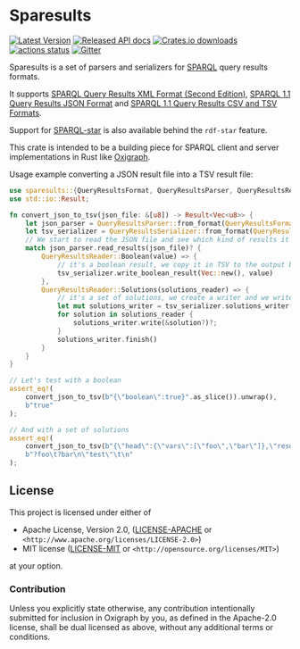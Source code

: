 Sparesults
==========

[![Latest Version](https://img.shields.io/crates/v/sparesults.svg)](https://crates.io/crates/sparesults)
[![Released API docs](https://docs.rs/sparesults/badge.svg)](https://docs.rs/sparesults)
[![Crates.io downloads](https://img.shields.io/crates/d/sparesults)](https://crates.io/crates/sparesults)
[![actions status](https://github.com/oxigraph/oxigraph/workflows/build/badge.svg)](https://github.com/oxigraph/oxigraph/actions)
[![Gitter](https://badges.gitter.im/oxigraph/community.svg)](https://gitter.im/oxigraph/community?utm_source=badge&utm_medium=badge&utm_campaign=pr-badge)

Sparesults is a set of parsers and serializers for [SPARQL](https://www.w3.org/TR/sparql11-overview/) query results formats.

It supports [SPARQL Query Results XML Format (Second Edition)](http://www.w3.org/TR/rdf-sparql-XMLres/), [SPARQL 1.1 Query Results JSON Format](https://www.w3.org/TR/sparql11-results-json/) and [SPARQL 1.1 Query Results CSV and TSV Formats](https://www.w3.org/TR/2013/REC-sparql11-results-csv-tsv-20130321/).

Support for [SPARQL-star](https://w3c.github.io/rdf-star/cg-spec/#query-result-formats) is also available behind the `rdf-star` feature.

This crate is intended to be a building piece for SPARQL client and server implementations in Rust like [Oxigraph](https://oxigraph.org).

Usage example converting a JSON result file into a TSV result file:

```rust
use sparesults::{QueryResultsFormat, QueryResultsParser, QueryResultsReader, QueryResultsSerializer};
use std::io::Result;

fn convert_json_to_tsv(json_file: &[u8]) -> Result<Vec<u8>> {
    let json_parser = QueryResultsParser::from_format(QueryResultsFormat::Json);
    let tsv_serializer = QueryResultsSerializer::from_format(QueryResultsFormat::Tsv);
    // We start to read the JSON file and see which kind of results it is
    match json_parser.read_results(json_file)? {
        QueryResultsReader::Boolean(value) => {
            // it's a boolean result, we copy it in TSV to the output buffer
            tsv_serializer.write_boolean_result(Vec::new(), value)
        },
        QueryResultsReader::Solutions(solutions_reader) => {
            // it's a set of solutions, we create a writer and we write to it while reading in streaming from the JSON file
            let mut solutions_writer = tsv_serializer.solutions_writer(Vec::new(), solutions_reader.variables().to_vec())?;
            for solution in solutions_reader {
                solutions_writer.write(&solution?)?;
            }
            solutions_writer.finish()
        }
    }
}

// Let's test with a boolean
assert_eq!(
    convert_json_to_tsv(b"{\"boolean\":true}".as_slice()).unwrap(),
    b"true"
);

// And with a set of solutions
assert_eq!(
    convert_json_to_tsv(b"{\"head\":{\"vars\":[\"foo\",\"bar\"]},\"results\":{\"bindings\":[{\"foo\":{\"type\":\"literal\",\"value\":\"test\"}}]}}".as_slice()).unwrap(),
    b"?foo\t?bar\n\"test\"\t\n"
);
```

## License

This project is licensed under either of

* Apache License, Version 2.0, ([LICENSE-APACHE](../LICENSE-APACHE) or
  `<http://www.apache.org/licenses/LICENSE-2.0>`)
* MIT license ([LICENSE-MIT](../LICENSE-MIT) or
  `<http://opensource.org/licenses/MIT>`)

at your option.


### Contribution

Unless you explicitly state otherwise, any contribution intentionally submitted for inclusion in Oxigraph by you, as defined in the Apache-2.0 license, shall be dual licensed as above, without any additional terms or conditions.
